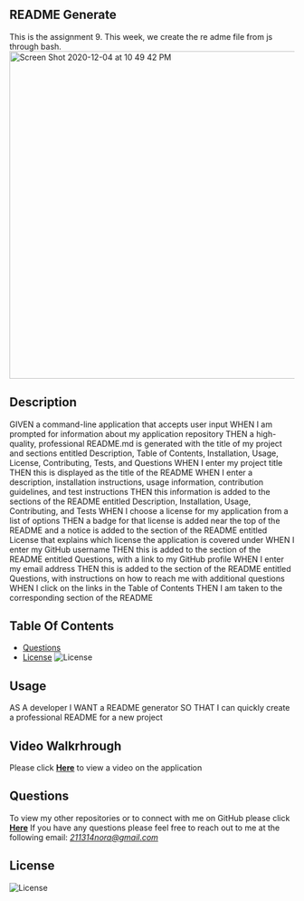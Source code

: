 ## README Generate
 This is the assignment 9. This week, we create the re
adme file from js through bash.
<img width="578" alt="Screen Shot 2020-12-04 at 10 49 42 PM" src="https://user-images.githubusercontent.com/59670255/101233048-c5147500-3683-11eb-8cef-50a9a6e47b91.png">
  ## Description
GIVEN a command-line application that accepts user input
WHEN I am prompted for information about my application repository
THEN a high-quality, professional README.md is generated with the title of my project and sections entitled Description, Table of Contents, Installation, Usage, License, Contributing, Tests, and Questions
WHEN I enter my project title
THEN this is displayed as the title of the README
WHEN I enter a description, installation instructions, usage information, contribution guidelines, and test instructions
THEN this information is added to the sections of the README entitled Description, Installation, Usage, Contributing, and Tests
WHEN I choose a license for my application from a list of options
THEN a badge for that license is added near the top of the README and a notice is added to the section of the README entitled License that explains which license the application is covered under
WHEN I enter my GitHub username
THEN this is added to the section of the README entitled Questions, with a link to my GitHub profile
WHEN I enter my email address
THEN this is added to the section of the README entitled Questions, with instructions on how to reach me with additional questions
WHEN I click on the links in the Table of Contents
THEN I am taken to the corresponding section of the README

  ## Table Of Contents

  - [Questions](#Questions)
  - [License](#License)
  ![License](https://img.shields.io/badge/License%3A-MIT-darkgreen.svg)
 

## Usage
AS A developer
I WANT a README generator
SO THAT I can quickly create a professional README for a new project

  ## Video Walkrhrough
  Please click  **[Here]()** to view a video on the application
  ## Questions
  To view my other repositories or to connect with me on GitHub please click **[Here](https://github.com/chensun113}/)**
  If you have any questions please feel free to reach out to me at the following email: *211314nora@gmail.com*
  ## License
  ![License](https://img.shields.io/badge/License%3A-MIT-darkgreen.svg)
  
